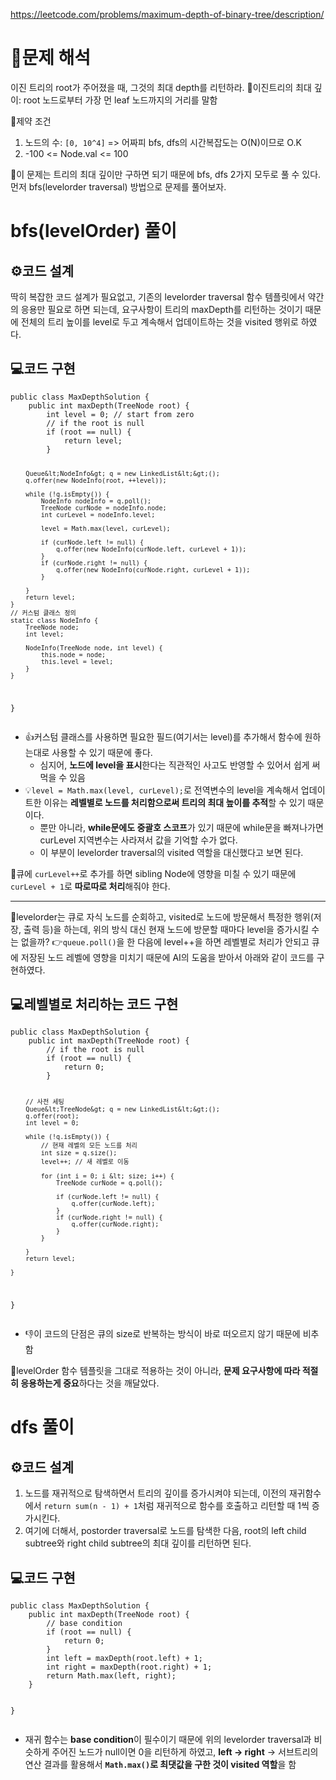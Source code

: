 <p><a href="https://leetcode.com/problems/maximum-depth-of-binary-tree/description/">https://leetcode.com/problems/maximum-depth-of-binary-tree/description/</a></p>
<h1 id="📜문제-해석">📜문제 해석</h1>
<p>이진 트리의 root가 주어졌을 때, 그것의 최대 depth를 리턴하라.
🔖이진트리의 최대 깊이: root 노드로부터 가장 먼 leaf 노드까지의 거리를 말함</p>
<p>🚧제약 조건 </p>
<ol>
<li>노드의 수: <code>[0, 10^4]</code>
=&gt; 어짜피 bfs, dfs의 시간복잡도는 O(N)이므로 O.K</li>
<li>-100 &lt;= Node.val &lt;= 100</li>
</ol>
<p>🌲이 문제는 트리의 최대 깊이만 구하면 되기 때문에 bfs, dfs 2가지 모두로 풀 수 있다. 먼저 bfs(levelorder traversal) 방법으로 문제를 풀어보자.</p>
<h1 id="bfslevelorder-풀이">bfs(levelOrder) 풀이</h1>
<h2 id="⚙️코드-설계">⚙️코드 설계</h2>
<p>딱히 복잡한 코드 설계가 필요없고, 기존의 levelorder traversal 함수 템플릿에서 약간의 응용만 필요로 하면 되는데, 요구사항이 트리의 maxDepth를 리턴하는 것이기 때문에 전체의 트리 높이를 level로 두고 계속해서 업데이트하는 것을 visited 행위로 하였다.</p>
<h2 id="💻코드-구현">💻코드 구현</h2>
<pre><code class="language-java">public class MaxDepthSolution {
    public int maxDepth(TreeNode root) {
        int level = 0; // start from zero
        // if the root is null
        if (root == null) {
            return level;
        }

        Queue&lt;NodeInfo&gt; q = new LinkedList&lt;&gt;();
        q.offer(new NodeInfo(root, ++level));

        while (!q.isEmpty()) {
            NodeInfo nodeInfo = q.poll();
            TreeNode curNode = nodeInfo.node;
            int curLevel = nodeInfo.level;

            level = Math.max(level, curLevel);

            if (curNode.left != null) {
                q.offer(new NodeInfo(curNode.left, curLevel + 1));
            }
            if (curNode.right != null) {
                q.offer(new NodeInfo(curNode.right, curLevel + 1));
            }

        }
        return level;
    }
    // 커스텀 클래스 정의
    static class NodeInfo {
        TreeNode node;
        int level;

        NodeInfo(TreeNode node, int level) {
            this.node = node;
            this.level = level;
        }
    }
}</code></pre>
<ul>
<li>👍커스텀 클래스를 사용하면 필요한 필드(여기서는 level)를 추가해서 함수에 원하는대로 사용할 수 있기 때문에 좋다.<ul>
<li>심지어, <strong>노드에 level을 표시</strong>한다는 직관적인 사고도 반영할 수 있어서 쉽게 써먹을 수 있음  </li>
</ul>
</li>
<li>💡<code>level = Math.max(level, curLevel);</code>로 전역변수의 level을 계속해서 업데이트한 이유는 <strong>레벨별로 노드를 처리함으로써 트리의 최대 높이를 추적</strong>할 수 있기 때문이다.<ul>
<li>뿐만 아니라, <strong>while문에도 중괄호 스코프</strong>가 있기 때문에 while문을 빠져나가면 curLevel 지역변수는 사라져서 값을 기억할 수가 없다.</li>
<li>이 부분이 levelorder traversal의 visited 역할을 대신했다고 보면 된다.</li>
</ul>
</li>
</ul>
<p>📢큐에 <code>curLevel++</code>로 추가를 하면 sibling Node에 영향을 미칠 수 있기 때문에 <code>curLevel + 1</code>로 <strong>따로따로 처리</strong>해줘야 한다.</p>
<hr />
<p>🤔levelorder는 큐로 자식 노드를 순회하고, visited로 노드에 방문해서 특정한 행위(저장, 출력 등)을 하는데, 위의 방식 대신 현재 노드에 방문할 때마다 level을 증가시킬 수는 없을까?
👉<code>queue.poll()</code>을 한 다음에 level++을 하면 레벨별로 처리가 안되고 큐에 저장된 노드 레벨에 영향을 미치기 때문에 AI의 도움을 받아서 아래와 같이 코드를 구현하였다.</p>
<h2 id="💻레벨별로-처리하는-코드-구현">💻레벨별로 처리하는 코드 구현</h2>
<pre><code class="language-java">public class MaxDepthSolution {
    public int maxDepth(TreeNode root) {
        // if the root is null
        if (root == null) {
            return 0;
        }

        // 사전 세팅
        Queue&lt;TreeNode&gt; q = new LinkedList&lt;&gt;();
        q.offer(root);
        int level = 0;

        while (!q.isEmpty()) {
            // 현재 레벨의 모든 노드를 처리
            int size = q.size();
            level++; // 새 레벨로 이동

            for (int i = 0; i &lt; size; i++) {
                TreeNode curNode = q.poll();

                if (curNode.left != null) {
                    q.offer(curNode.left);
                }
                if (curNode.right != null) {
                    q.offer(curNode.right);
                }
            }

        }
        return level;

    }
}</code></pre>
<ul>
<li>👎이 코드의 단점은 큐의 size로 반복하는 방식이 바로 떠오르지 않기 때문에 비추함</li>
</ul>
<p>📝levelOrder 함수 템플릿을 그대로 적용하는 것이 아니라, <strong>문제 요구사항에 따라 적절히 응용하는게 중요</strong>하다는 것을 깨달았다.</p>
<h1 id="dfs-풀이">dfs 풀이</h1>
<h2 id="⚙️코드-설계-1">⚙️코드 설계</h2>
<ol>
<li>노드를 재귀적으로 탐색하면서 트리의 깊이를 증가시켜야 되는데, 이전의 재귀함수에서 <code>return sum(n - 1) + 1</code>처럼 재귀적으로 함수를 호출하고 리턴할 때 1씩 증가시킨다.</li>
<li>여기에 더해서, postorder traversal로 노드를 탐색한 다음, root의 left child subtree와 right child subtree의 최대 깊이를 리턴하면 된다.</li>
</ol>
<h2 id="💻코드-구현-1">💻코드 구현</h2>
<pre><code class="language-java">public class MaxDepthSolution {
    public int maxDepth(TreeNode root) {
        // base condition
        if (root == null) {
            return 0;
        }
        int left = maxDepth(root.left) + 1;
        int right = maxDepth(root.right) + 1;
        return Math.max(left, right);
    }

}</code></pre>
<ul>
<li>재귀 함수는 <strong>base condition</strong>이 필수이기 때문에 위의 levelorder traversal과 비슷하게 주어진 노드가 null이면 0을 리턴하게 하였고, <strong>left -&gt; right</strong> -&gt; 서브트리의 연산 결과를 활용해서 <strong><code>Math.max()</code>로 최댓값을 구한 것이 visited 역할</strong>을 함</li>
</ul>